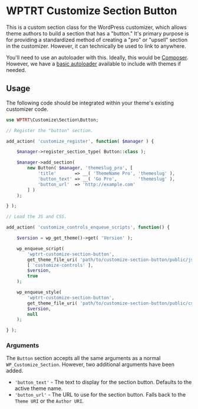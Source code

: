 # WPTRT Customize Section Button

This is a custom section class for the WordPress customizer, which allows theme authors to build a section that has a "button."  It's primary purpose is for providing a standardized method of creating a "pro" or "upsell" section in the customizer.  However, it can technically be used to link to anywhere.

You'll need to use an autoloader with this. Ideally, this would be [Composer](https://getcomposer.org).  However, we have a [basic autoloader](https://github.com/WPTRT/wptrt-autoload) available to include with themes if needed.

## Usage

The following code should be integrated within your theme's existing customizer code.

```php
use WPTRT\Customize\Section\Button;

// Register the "button" section.

add_action( 'customize_register', function( $manager ) {

	$manager->register_section_type( Button::class );

	$manager->add_section(
		new Button( $manager, 'themeslug_pro', [
			'title'       => __( 'ThemeName Pro', 'themeslug' ),
			'button_text' => __( 'Go Pro',        'themeslug' ),
			'button_url'  => 'http://example.com'
		] )
	);

} );

// Load the JS and CSS.

add_action( 'customize_controls_enqueue_scripts', function() {

	$version = wp_get_theme()->get( 'Version' );

	wp_enqueue_script(
		'wptrt-customize-section-button',
		get_theme_file_uri( 'path/to/customize-section-button/public/js/customize-controls.js' ),
		[ 'customize-controls' ],
		$version,
		true
	);

	wp_enqueue_style(
		'wptrt-customize-section-button',
		get_theme_file_uri( 'path/to/customize-section-button/public/css/customize-controls.css' ),
		$version,
		null
	);

} );
```

### Arguments

The `Button` section accepts all the same arguments as a normal `WP_Customize_Section`.  However, two additional arguments have been added.

- `'button_text'` - The text to display for the section button.  Defaults to the active theme name.
- `'button_url'` - The URL to use for the section button.  Falls back to the `Theme URI` or the `Author URI`.
